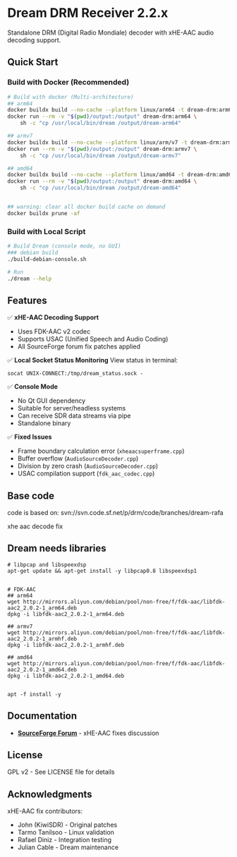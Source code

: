 # Dream DRM Receiver 2.2.x

Standalone DRM (Digital Radio Mondiale) decoder with xHE-AAC audio decoding support.

## Quick Start

### Build with Docker (Recommended)

```bash
# Build with docker (Multi-architecture)
## arm64
docker buildx build --no-cache --platform linux/arm64 -t dream-drm:arm64 .
docker run --rm -v "$(pwd)/output:/output" dream-drm:arm64 \
    sh -c "cp /usr/local/bin/dream /output/dream-arm64"

## armv7
docker buildx build --no-cache --platform linux/arm/v7 -t dream-drm:armv7 .
docker run --rm -v "$(pwd)/output:/output" dream-drm:armv7 \
    sh -c "cp /usr/local/bin/dream /output/dream-armv7"

## amd64
docker buildx build --no-cache --platform linux/amd64 -t dream-drm:amd64 .
docker run --rm -v "$(pwd)/output:/output" dream-drm:amd64 \
    sh -c "cp /usr/local/bin/dream /output/dream-amd64"


## warning: clear all docker build cache on demand
docker buildx prune -af

```

### Build with Local Script

```bash
# Build Dream (console mode, no GUI)
### debian build
./build-debian-console.sh

# Run
./dream --help

```

## Features

✅ **xHE-AAC Decoding Support**
- Uses FDK-AAC v2 codec
- Supports USAC (Unified Speech and Audio Coding)
- All SourceForge forum fix patches applied

✅ **Local Socket Status Monitoring**
View status in terminal:
```
socat UNIX-CONNECT:/tmp/dream_status.sock -
```


✅ **Console Mode**
- No Qt GUI dependency
- Suitable for server/headless systems
- Can receive SDR data streams via pipe
- Standalone binary

✅ **Fixed Issues**
- Frame boundary calculation error (`xheaacsuperframe.cpp`)
- Buffer overflow (`AudioSourceDecoder.cpp`)
- Division by zero crash (`AudioSourceDecoder.cpp`)
- USAC compilation support (`fdk_aac_codec.cpp`)

## Base code
code is based on:
svn://svn.code.sf.net/p/drm/code/branches/dream-rafa

xhe aac decode fix

## Dream needs libraries
```
# libpcap and libspeexdsp
apt-get update && apt-get install -y libpcap0.8 libspeexdsp1


# FDK-AAC
## arm64
wget http://mirrors.aliyun.com/debian/pool/non-free/f/fdk-aac/libfdk-aac2_2.0.2-1_arm64.deb
dpkg -i libfdk-aac2_2.0.2-1_arm64.deb

## armv7
wget http://mirrors.aliyun.com/debian/pool/non-free/f/fdk-aac/libfdk-aac2_2.0.2-1_armhf.deb
dpkg -i libfdk-aac2_2.0.2-1_armhf.deb

## amd64
wget http://mirrors.aliyun.com/debian/pool/non-free/f/fdk-aac/libfdk-aac2_2.0.2-1_amd64.deb
dpkg -i libfdk-aac2_2.0.2-1_amd64.deb


apt -f install -y
```

## Documentation

- **[SourceForge Forum](https://sourceforge.net/p/drm/discussion/general/thread/01c6e64c3b/)** - xHE-AAC fixes discussion

## License

GPL v2 - See LICENSE file for details

## Acknowledgments

xHE-AAC fix contributors:
- John (KiwiSDR) - Original patches
- Tarmo Tanilsoo - Linux validation
- Rafael Diniz - Integration testing
- Julian Cable - Dream maintenance
